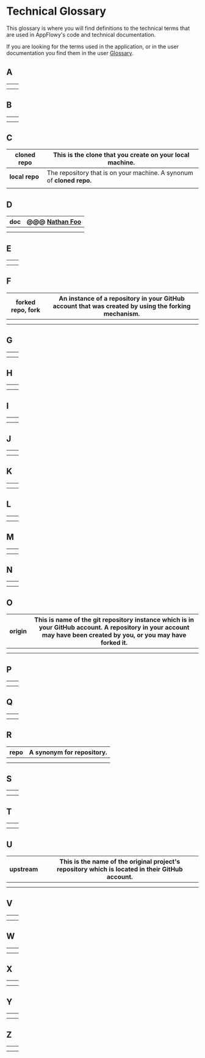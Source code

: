 # Technical Glossary

This glossary is where you will find definitions to the technical terms that are used in AppFlowy's code and technical documentation.

If you are looking for the terms used in the application, or in the user documentation you find them in the user [Glossary](../../start-here/glossary.md).

## A



|   |   |
| - | - |
|   |   |
|   |   |

## B

|   |   |
| - | - |
|   |   |
|   |   |

## C

| **cloned repo** | This is the clone that you create on your local machine.              |
| --------------- | --------------------------------------------------------------------- |
| **local repo**  | The repository that is on your machine. A synonum of **cloned repo.** |
|                 |                                                                       |

## D

| **doc** | @@@ [Nathan Foo](https://app.gitbook.com/u/HstpM3YrioTmnraZh6WT3tPRAN63 "mention") |
| ------- | ---------------------------------------------------------------------------------- |
|         |                                                                                    |
|         |                                                                                    |

## E

|   |   |
| - | - |
|   |   |
|   |   |

## F

| **forked repo, fork** | An instance of a repository in your GitHub account that was created by using the forking mechanism. |
| --------------------- | --------------------------------------------------------------------------------------------------- |
|                       |                                                                                                     |
|                       |                                                                                                     |

## G

|   |   |
| - | - |
|   |   |
|   |   |

## H

|   |   |
| - | - |
|   |   |
|   |   |

## I

|   |   |
| - | - |
|   |   |
|   |   |

## J

|   |   |
| - | - |
|   |   |
|   |   |

## K

|   |   |
| - | - |
|   |   |
|   |   |

## L

|   |   |
| - | - |
|   |   |
|   |   |

## M

|   |   |
| - | - |
|   |   |
|   |   |

## N

|   |   |
| - | - |
|   |   |
|   |   |

## O

| **origin** | This is name of the git repository instance which is in your GitHub account. A repository in your account may have been created by you, or you may have forked it. |
| ---------- | ------------------------------------------------------------------------------------------------------------------------------------------------------------------ |
|            |                                                                                                                                                                    |
|            |                                                                                                                                                                    |

## P

|   |   |
| - | - |
|   |   |
|   |   |

## Q

|   |   |
| - | - |
|   |   |
|   |   |

## R

| **repo** | A synonym for repository. |
| -------- | ------------------------- |
|          |                           |
|          |                           |

## S

|   |   |
| - | - |
|   |   |
|   |   |

## T

|   |   |
| - | - |
|   |   |
|   |   |

## U

| **upstream** | This is the name of the original project's repository which is located in their GitHub account. |
| ------------ | ----------------------------------------------------------------------------------------------- |
|              |                                                                                                 |
|              |                                                                                                 |

## V

|   |   |
| - | - |
|   |   |
|   |   |

## W

|   |   |
| - | - |
|   |   |
|   |   |

## X

|   |   |
| - | - |
|   |   |
|   |   |

## Y

|   |   |
| - | - |
|   |   |
|   |   |

## Z

|   |   |
| - | - |
|   |   |
|   |   |

